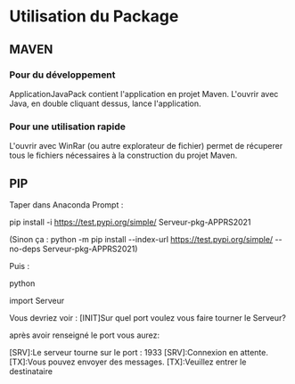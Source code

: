 # Utilisation du Package

## MAVEN

### Pour du développement
ApplicationJavaPack contient l'application en projet Maven. L'ouvrir avec Java, en double cliquant dessus, lance l'application.

### Pour une utilisation rapide
L'ouvrir avec WinRar (ou autre explorateur de fichier) permet de récuperer tous le fichiers nécessaires à la construction du projet Maven.

## PIP

Taper dans Anaconda Prompt :

pip install -i https://test.pypi.org/simple/ Serveur-pkg-APPRS2021

(Sinon ça : python -m pip install --index-url https://test.pypi.org/simple/ --no-deps Serveur-pkg-APPRS2021)

Puis : 

python

import Serveur

Vous devriez voir :
[INIT]Sur quel port voulez vous faire tourner le Serveur?

après avoir renseigné le port vous aurez: 

[SRV]:Le serveur tourne sur le port : 1933
[SRV]:Connexion en attente.
[TX]:Vous pouvez envoyer des messages.
[TX]:Veuillez entrer le destinataire
